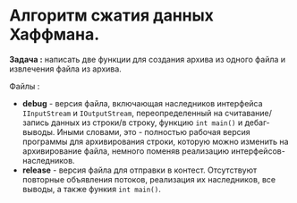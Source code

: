 # Алгоритм сжатия данных Хаффмана.

**Задача :** написать две функции для создания архива из одного файла и извлечения файла из архива.

Файлы : 
- **debug** - версия файла, включающая наследников интерфейса `IInputStream` и `IOutputStream`, переопределенный на считавание/запись данных из строки/в строку, функцию `int main()` и дебаг-выводы. Иными словами, это - полностью рабочая версия программы для архивирования строки, которую можно изменить на архивирование файла, немного поменяв реализацию интерфейсов-наследников.
- **release** - версия файла для отправки в контест. Отсутствуют повторные объявления потоков, реализация их наследников, все выводы, а также функия `int main()`. 
